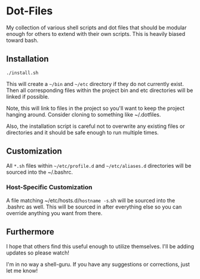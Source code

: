 Dot-Files
=========

My collection of various shell scripts and dot files that should be
modular enough for others to extend with their own scripts.  This
is heavily biased toward bash.


Installation
------------

    ./install.sh

This will create a `~/bin` and `~/etc` directory if they do not currently
exist.  Then all corresponding files within the project bin and etc
directories will be linked if possible.

Note, this will link to files in the project so you'll want to keep the
project hanging around.  Consider cloning to something like ~/.dotfiles.

Also, the installation script is careful not to overwrite any existing
files or directories and it should be safe enough to run multiple times.


Customization
------------

All `*.sh` files within `~/etc/profile.d` and `~/etc/aliases.d`
directories will be sourced into the ~/.bashrc.


### Host-Specific Customization

A file matching ~/etc/hosts.d/`hostname -s`.sh will be sourced into the
.bashrc as well.  This will be sourced in after everything else so you can
override anything you want from there.


Furthermore
-----------

I hope that others find this useful enough to utilize themselves.  I'll be
adding updates so please watch!

I'm in no way a shell-guru.  If you have any suggestions or corrections,
just let me know!
